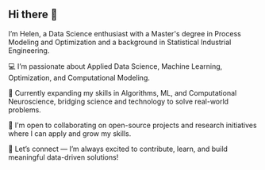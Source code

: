 ## Hi there 👋

I’m Helen, a Data Science enthusiast with a Master's degree in Process Modeling and Optimization and a background in Statistical Industrial Engineering.

💻 I’m passionate about Applied Data Science, Machine Learning, Optimization, and Computational Modeling.

🌱 Currently expanding my skills in Algorithms, ML, and Computational Neuroscience, bridging science and technology to solve real-world problems.

🤝 I'm open to collaborating on open-source projects and research initiatives where I can apply and grow my skills.

💜 Let’s connect — I’m always excited to contribute, learn, and build meaningful data-driven solutions!

